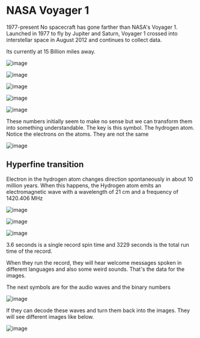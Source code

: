 # NASA Voyager 1

1977-present
No spacecraft has gone farther than NASA's Voyager 1. Launched in 1977 to fly by Jupiter and Saturn, 
Voyager 1 crossed into interstellar space in August 2012 and continues to collect data.

Its currently at 15 Billion miles away.

![image](https://github.com/user-attachments/assets/627141da-4a1c-4026-a1c9-6633b6b7333f)

![image](https://github.com/user-attachments/assets/b4ba9697-2808-42ee-8494-511d42daab9c)

![image](https://github.com/user-attachments/assets/8e4bbc71-aea2-46e4-a6ae-bb1f6ac0408a)

![image](https://github.com/user-attachments/assets/31d3df29-04b2-4df6-9a66-1de2536392ac)

![image](https://github.com/user-attachments/assets/39edf9ed-0fc8-4982-a119-8f053b47c07c)

These numbers initially seem to make no sense but we can transform them into something understandable. The key is this symbol.
The hydrogen atom.
Notice the electrons on the atoms. They are not the same

![image](https://github.com/user-attachments/assets/6583be01-ce88-4fc9-9ab9-40bb0e890a0f)

## Hyperfine transition
Electron in the hydrogen atom changes direction spontaneously in about 10 million years. When this happens, the Hydrogen atom emits an electromagnetic wave with a wavelength of 21 cm and a frequency of 1420.406 MHz

![image](https://github.com/user-attachments/assets/52166e04-6afa-4359-bf44-5fd6307a8b24)

![image](https://github.com/user-attachments/assets/4dc8005f-b5ea-428a-8835-b955268a41e1)

![image](https://github.com/user-attachments/assets/f5257893-23d7-4ac0-b636-a723b009f8cc)

3.6 seconds is a single record spin time and 3229 seconds is the total run time of the record.

When they run the record, they will hear welcome messages spoken in different languages and also some weird sounds. That's the data for the images.

The next symbols are for the audio waves and the binary numbers

![image](https://github.com/user-attachments/assets/462012ce-1cce-4c53-bb0d-362bb3188ca3)

If they can decode these waves and turn them back into the images. They will see different images like below.

![image](https://github.com/user-attachments/assets/3176872f-472c-4d0e-a15c-841f2c80496c)










